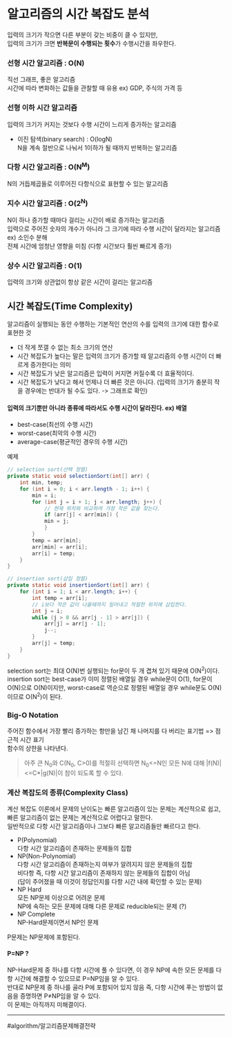 # 알고리즘의 시간 복잡도 분석
입력의 크기가 작으면 다른 부분이 갖는 비중이 클 수 있지만,  
입력의 크기가 크면 **반복문이 수행되는 횟수**가 수행시간을 좌우한다.

### 선형 시간 알고리즘 : O(N)
직선 그래프, 좋은 알고리즘  
시간에 따라 변화하는 값들을 관찰할 때 유용 ex) GDP, 주식의 가격 등

### 선형 이하 시간 알고리즘  
입력의 크기가 커지는 것보다 수행 시간이 느리게 증가하는 알고리즘

- 이진 탐색(binary search) : O(logN)  
N을 계속 절반으로 나눠서 1이하가 될 때까지 반복하는 알고리즘

### 다항 시간 알고리즘   : O(N<sup>M</sup>)
N의 거듭제곱들로 이루어진 다항식으로 표현할 수 있는 알고리즘

### 지수 시간 알고리즘 : O(2<sup>N</sup>)
N이 하나 증가할 때마다 걸리는 시간이 배로 증가하는 알고리즘  
입력으로 주어진 숫자의 개수가 아니라 그 크기에 따라 수행 시간이 달라지는 알고리즘 ex) 소인수 분해  
전체 시간에 엄청난 영향을 미침 (다항 시간보다 훨씬 빠르게 증가)

### 상수 시간 알고리즘 : O(1)
입력의 크기와 상관없이 항상 같은 시간이 걸리는 알고리즘

## 시간 복잡도(Time Complexity)
알고리즘이 실행되는 동안 수행하는 기본적인 연산의 수를 입력의 크기에 대한 함수로 표현한 것  
- 더 작게 쪼갤 수 없는 최소 크기의 연산  
- 시간 복잡도가 높다는 말은 입력의 크기가 증가할 때 알고리즘의 수행 시간이 더 빠르게 증가한다는 의미  
- 시간 복잡도가 낮은 알고리즘은 입력이 커지면 커질수록 더 효율적이다.  
- 시간 복잡도가 낮다고 해서 언제나 더 빠른 것은 아니다. (입력의 크기가 충분히 작을 경우에는 반대가 될 수도 있다. -> 그래프로 확인)

#### 입력의 크기뿐만 아니라 종류에 따라서도 수행 시간이 달라진다. ex) 배열
- best-case(최선의 수행 시간)
- worst-case(최악의 수행 시간)
- average-case(평균적인 경우의 수행 시간)  

예제
```java
// selection sort(선택 정렬)
private static void selectionSort(int[] arr) {
    int min, temp;
    for (int i = 0; i < arr.length - 1; i++) {
        min = i;
        for (int j = i + 1; j < arr.length; j++) {
            // 현재 위치와 비교하여 가장 작은 값을 찾는다.  
            if (arr[j] < arr[min]) {
            min = j;
            }
        }
        temp = arr[min];
        arr[min] = arr[i];
        arr[i] = temp;
    }
}

// insertion sort(삽입 정렬)
private static void insertionSort(int[] arr) {
    for (int i = 1; i < arr.length; i++) {
        int temp = arr[i];
        // i보다 작은 값이 나올때까지 밀어내고 적절한 위치에 삽입한다. 
        int j = i;
        while (j > 0 && arr[j - 1] > arr[j]) {
            arr[j] = arr[j - 1];
            j--;
        }
        arr[j] = temp;
    }
}
```
selection sort는 최대 O(N)번 실행되는 for문이 두 개 겹쳐 있기 때문에 O(N<sup>2</sup>)이다.  
insertion sort는 best-case가 이미 정렬된 배열일 경우 while문이 O(1), for문이 O(N)으로 O(N)이지만, worst-case로 역순으로 정렬된 배열일 경우 while문도 O(N)이므로 O(N<sup>2</sup>)이 된다.

### Big-O Notation
주어진 함수에서 가장 빨리 증가하는 항만을 남긴 채 나머지를 다 버리는 표기법 => 점근적 시간 표기  
함수의 상한을 나타낸다.
> 아주 큰 N<sub>0</sub>와 C(N<sub>0</sub>, C>0)를 적절히 선택하면 N<sub>0</sub><=N인 모든 N에 대해 |f(N)|<=C*|g(N)|이 참이 되도록 할 수 있다.  

### 계산 복잡도의 종류(Complexity Class)
계산 복잡도 이론에서 문제의 난이도는 빠른 알고리즘이 있는 문제는 계산적으로 쉽고, 빠른 알고리즘이 없는 문제는 계산적으로 어렵다고 말한다.  
일반적으로 다항 시간 알고리즘이나 그보다 빠른 알고리즘들만 빠르다고 한다.
- P(Polynomial)  
다항 시간 알고리즘이 존재하는 문제들의 집합
- NP(Non-Polynomial)  
다항 시간 알고리즘이 존재하는지 여부가 알려지지 않은 문제들의 집합  
비다항 즉, 다항 시간 알고리즘이 존재하지 않는 문제들의 집합이 아님  
(답이 주어졌을 때 이것이 정답인지를 다항 시간 내에 확인할 수 있는 문제)
- NP Hard  
모든 NP문제 이상으로 어려운 문제  
NP에 속하는 모든 문제에 대해 다른 문제로 reducible되는 문제 (?)
- NP Complete  
NP-Hard문제이면서 NP인 문제

P문제는 NP문제에 포함된다.

#### P=NP ?
NP-Hard문제 중 하나를 다항 시간에 풀 수 있다면, 이 경우 NP에 속한 모든 문제를 다항 시간에 해결할 수 있으므로 P=NP임을 알 수 있다.  
반대로 NP문제 중 하나를 골라 P에 포함되어 있지 않음 즉, 다항 시간에 푸는 방법이 없음을 증명하면 P≠NP임을 알 수 있다.  
이 문제는 아직까지 미해결이다.

----
#algorithm/알고리즘문제해결전략